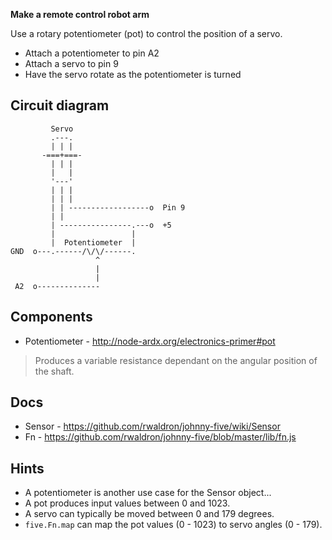 __Make a remote control robot arm__

Use a rotary potentiometer (pot) to control the position of a servo.

* Attach a potentiometer to pin A2
* Attach a servo to pin 9
* Have the servo rotate as the potentiometer is turned

## Circuit diagram

```
         Servo
         .---.
         | | |
       -===+===-
         | | |
         |   |
         '---'
         | | |
         | | |
         | | ------------------o  Pin 9
         | |
         | ----------------.---o  +5
         |                 |
         |  Potentiometer  |
GND  o---.------/\/\/------.
                   ^
                   |
                   |
 A2  o--------------

```

## Components
- Potentiometer - http://node-ardx.org/electronics-primer#pot

> Produces a variable resistance dependant on the angular position of the shaft.

## Docs

- Sensor - https://github.com/rwaldron/johnny-five/wiki/Sensor
- Fn - https://github.com/rwaldron/johnny-five/blob/master/lib/fn.js

## Hints
- A potentiometer is another use case for the Sensor object...
- A pot produces input values between 0 and 1023.
- A servo can typically be moved between 0 and 179 degrees.
- `five.Fn.map` can map the pot values (0 - 1023) to servo angles (0 - 179).
